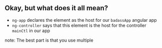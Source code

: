 ##  Okay, but what does it all mean?

* `ng-app` declares the element as the host for our `badassApp` angular app
* `ng-controller` says that this element is the host for the controller `mainCtl`
in our app

note:
    The best part is that you use multiple
